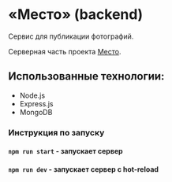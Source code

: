 # «Место» (backend)
Сервис для публикации фотографий.

Серверная часть проекта [Место](https://github.com/mczoom/react-mesto-auth).


## Использованные технологии:
- Node.js
- Express.js
- MongoDB



### Инструкция по запуску
#### `npm run start` - запускает сервер

#### `npm run dev` - запускает сервер с hot-reload
